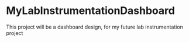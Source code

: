 # MyLabInstrumentationDashboard
This project will be a dashboard design, for my future lab instrumentation project
